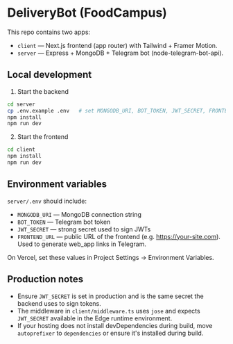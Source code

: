 # DeliveryBot (FoodCampus)

This repo contains two apps:

- `client` — Next.js frontend (app router) with Tailwind + Framer Motion.
- `server` — Express + MongoDB + Telegram bot (node-telegram-bot-api).

## Local development

1. Start the backend

```bash
cd server
cp .env.example .env   # set MONGODB_URI, BOT_TOKEN, JWT_SECRET, FRONTEND_URL
npm install
npm run dev
```

2. Start the frontend

```bash
cd client
npm install
npm run dev
```

## Environment variables

`server/.env` should include:

- `MONGODB_URI` — MongoDB connection string
- `BOT_TOKEN` — Telegram bot token
- `JWT_SECRET` — strong secret used to sign JWTs
- `FRONTEND_URL` — public URL of the frontend (e.g. https://your-site.com). Used to generate web_app links in Telegram.

On Vercel, set these values in Project Settings → Environment Variables.

## Production notes

- Ensure `JWT_SECRET` is set in production and is the same secret the backend uses to sign tokens.
- The middleware in `client/middleware.ts` uses `jose` and expects `JWT_SECRET` available in the Edge runtime environment.
- If your hosting does not install devDependencies during build, move `autoprefixer` to `dependencies` or ensure it's installed during build.
